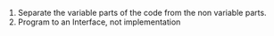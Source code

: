 1. Separate the variable parts of the code from the non variable parts.
2. Program to an Interface, not implementation